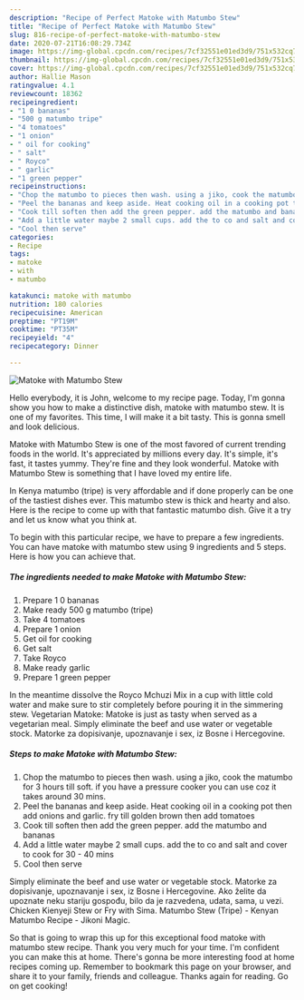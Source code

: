 ```yaml
---
description: "Recipe of Perfect Matoke with Matumbo Stew"
title: "Recipe of Perfect Matoke with Matumbo Stew"
slug: 816-recipe-of-perfect-matoke-with-matumbo-stew
date: 2020-07-21T16:08:29.734Z
image: https://img-global.cpcdn.com/recipes/7cf32551e01ed3d9/751x532cq70/matoke-with-matumbo-stew-recipe-main-photo.jpg
thumbnail: https://img-global.cpcdn.com/recipes/7cf32551e01ed3d9/751x532cq70/matoke-with-matumbo-stew-recipe-main-photo.jpg
cover: https://img-global.cpcdn.com/recipes/7cf32551e01ed3d9/751x532cq70/matoke-with-matumbo-stew-recipe-main-photo.jpg
author: Hallie Mason
ratingvalue: 4.1
reviewcount: 18362
recipeingredient:
- "1 0 bananas"
- "500 g matumbo tripe"
- "4 tomatoes"
- "1 onion"
- " oil for cooking"
- " salt"
- " Royco"
- " garlic"
- "1 green pepper"
recipeinstructions:
- "Chop the matumbo to pieces then wash. using a jiko, cook the matumbo for 3 hours till soft. if you have a pressure cooker you can use coz it takes around 30 mins."
- "Peel the bananas and keep aside. Heat cooking oil in a cooking pot then add onions and garlic. fry till golden brown then add tomatoes"
- "Cook till soften then add the green pepper. add the matumbo and bananas"
- "Add a little water maybe 2 small cups. add the to co and salt and cover to cook for 30 - 40 mins"
- "Cool then serve"
categories:
- Recipe
tags:
- matoke
- with
- matumbo

katakunci: matoke with matumbo 
nutrition: 180 calories
recipecuisine: American
preptime: "PT19M"
cooktime: "PT35M"
recipeyield: "4"
recipecategory: Dinner

---
```



![Matoke with Matumbo Stew](https://img-global.cpcdn.com/recipes/7cf32551e01ed3d9/751x532cq70/matoke-with-matumbo-stew-recipe-main-photo.jpg)

Hello everybody, it is John, welcome to my recipe page. Today, I'm gonna show you how to make a distinctive dish, matoke with matumbo stew. It is one of my favorites. This time, I will make it a bit tasty. This is gonna smell and look delicious.

Matoke with Matumbo Stew is one of the most favored of current trending foods in the world. It's appreciated by millions every day. It's simple, it's fast, it tastes yummy. They're fine and they look wonderful. Matoke with Matumbo Stew is something that I have loved my entire life.

In Kenya matumbo (tripe) is very affordable and if done properly can be one of the tastiest dishes ever. This matumbo stew is thick and hearty and also. Here is the recipe to come up with that fantastic matumbo dish. Give it a try and let us know what you think at.


To begin with this particular recipe, we have to prepare a few ingredients. You can have matoke with matumbo stew using 9 ingredients and 5 steps. Here is how you can achieve that.

<!--inarticleads1-->

##### The ingredients needed to make Matoke with Matumbo Stew:

1. Prepare 1 0 bananas
1. Make ready 500 g matumbo (tripe)
1. Take 4 tomatoes
1. Prepare 1 onion
1. Get  oil for cooking
1. Get  salt
1. Take  Royco
1. Make ready  garlic
1. Prepare 1 green pepper


In the meantime dissolve the Royco Mchuzi Mix in a cup with little cold water and make sure to stir completely before pouring it in the simmering stew. Vegetarian Matoke: Matoke is just as tasty when served as a vegetarian meal. Simply eliminate the beef and use water or vegetable stock. Matorke za dopisivanje, upoznavanje i sex, iz Bosne i Hercegovine. 

<!--inarticleads2-->

##### Steps to make Matoke with Matumbo Stew:

1. Chop the matumbo to pieces then wash. using a jiko, cook the matumbo for 3 hours till soft. if you have a pressure cooker you can use coz it takes around 30 mins.
1. Peel the bananas and keep aside. Heat cooking oil in a cooking pot then add onions and garlic. fry till golden brown then add tomatoes
1. Cook till soften then add the green pepper. add the matumbo and bananas
1. Add a little water maybe 2 small cups. add the to co and salt and cover to cook for 30 - 40 mins
1. Cool then serve


Simply eliminate the beef and use water or vegetable stock. Matorke za dopisivanje, upoznavanje i sex, iz Bosne i Hercegovine. Ako želite da upoznate neku stariju gospođu, bilo da je razvedena, udata, sama, u vezi. Chicken Kienyeji Stew or Fry with Sima. Matumbo Stew (Tripe) - Kenyan Matumbo Recipe - Jikoni Magic. 

So that is going to wrap this up for this exceptional food matoke with matumbo stew recipe. Thank you very much for your time. I'm confident you can make this at home. There's gonna be more interesting food at home recipes coming up. Remember to bookmark this page on your browser, and share it to your family, friends and colleague. Thanks again for reading. Go on get cooking!
